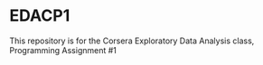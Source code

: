 EDACP1
======
This repository is for the Corsera Exploratory Data Analysis class, Programming Assignment #1
